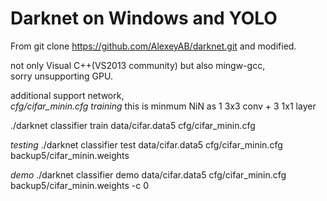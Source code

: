 ﻿# Darknet on Windows and YOLO  

From git clone https://github.com/AlexeyAB/darknet.git and modified.  

not only Visual C++(VS2013 community) but also mingw-gcc,  
sorry unsupporting GPU.  

additional support network,  
*cfg/cifar_minin.cfg training*
  this is minmum NiN as 1 3x3 conv + 3 1x1 layer  

./darknet classifier train data/cifar.data5 cfg/cifar_minin.cfg  

*testing*
./darknet classifier test data/cifar.data5 cfg/cifar_minin.cfg backup5/cifar_minin.weights  

*demo*
./darknet classifier demo data/cifar.data5 cfg/cifar_minin.cfg backup5/cifar_minin.weights -c 0  

